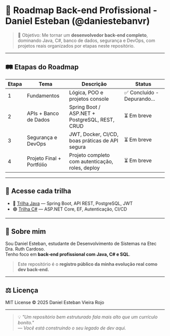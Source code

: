 # 🧭 Roadmap Back-end Profissional - Daniel Esteban (@daniestebanvr)

> 🎯 Objetivo: Me tornar um **desenvolvedor back-end completo**, dominando Java, C#, banco de dados, segurança e DevOps, com projetos reais organizados por etapas neste repositório.

---

## 🛤️ Etapas do Roadmap

| Etapa | Tema                                  | Descrição                                                             | Status |
|-------|---------------------------------------|----------------------------------------------------------------------|--------|
| 1     | Fundamentos                           | Lógica, POO e projetos console                                       | ✅ Concluído - Depurando...|
| 2     | APIs + Banco de Dados                 | Spring Boot / ASP.NET + PostgreSQL, REST, CRUD                       | ⏳ Em breve     |
| 3     | Segurança e DevOps                    | JWT, Docker, CI/CD, boas práticas de API segura                      | ⏳ Em breve     |
| 4     | Projeto Final + Portfólio             | Projeto completo com autenticação, roles, deploy                     | ⏳ Em breve     |

---

## 🔗 Acesse cada trilha

- 🔷 [Trilha Java](./java/README.md) — Spring Boot, API REST, PostgreSQL, JWT
- 🟣 [Trilha C#](./csharp/README.md) — ASP.NET Core, EF, Autenticação, CI/CD

---

## 🧠 Sobre mim

Sou Daniel Esteban, estudante de Desenvolvimento de Sistemas na Etec Dra. Ruth Cardoso.  
Tenho foco em **back-end profissional com Java, C# e SQL**.

> Este repositório é o **registro público da minha evolução real como dev back-end.** 

---

## ⚖️ Licença

MIT License © 2025 Daniel Esteban Vieira Rojo

---

> 💡 _"Um repositório bem estruturado fala mais alto que um currículo bonito."_  
> — *Você está construindo o seu legado de dev aqui.*
